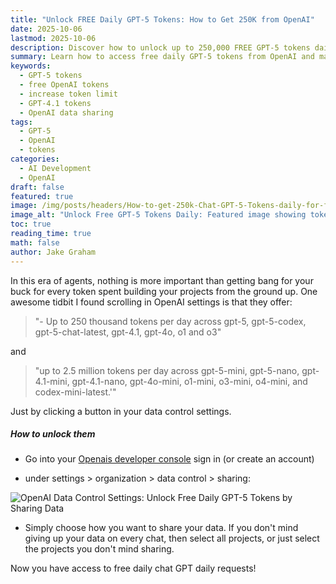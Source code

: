 ```yaml
---
title: "Unlock FREE Daily GPT-5 Tokens: How to Get 250K from OpenAI"
date: 2025-10-06
lastmod: 2025-10-06
description: Discover how to unlock up to 250,000 FREE GPT-5 tokens daily from OpenAI. Step-by-step guide to increasing your token limits for GPT-5, GPT-4.1, and more!
summary: Learn how to access free daily GPT-5 tokens from OpenAI and maximize your AI development budget.
keywords:
  - GPT-5 tokens
  - free OpenAI tokens
  - increase token limit
  - GPT-4.1 tokens
  - OpenAI data sharing
tags:
  - GPT-5
  - OpenAI
  - tokens
categories:
  - AI Development
  - OpenAI
draft: false
featured: true
image: /img/posts/headers/How-to-get-250k-Chat-GPT-5-Tokens-daily-for-free!/free-gpt-5-tokens.jpg
image_alt: "Unlock Free GPT-5 Tokens Daily: Featured image showing token access"
toc: true
reading_time: true
math: false
author: Jake Graham
---
```


In this era of agents, nothing is more important than getting bang for your buck for every token spent building your projects from the ground up. One awesome tidbit I found scrolling in OpenAI settings is that they offer: 

> "- Up to 250 thousand tokens per day across gpt-5, gpt-5-codex, gpt-5-chat-latest, gpt-4.1, gpt-4o, o1 and o3" 

and 

> "up to 2.5 million tokens per day across gpt-5-mini, gpt-5-nano, gpt-4.1-mini, gpt-4.1-nano, gpt-4o-mini, o1-mini, o3-mini, o4-mini, and codex-mini-latest.'"

Just by clicking a button in your data control settings.

##### How to unlock them

- Go into your [Openais developer console](https://platform.openai.com/) sign in (or create an account)

- under settings > organization > data control > sharing: 

<img src="/img/posts/Inlines/How-to-get-250k-Chat-GPT-5-Tokens-daily-for-free!/free-tokens.png" 
     alt="OpenAI Data Control Settings: Unlock Free Daily GPT-5 Tokens by Sharing Data" 
     style="max-width: 100%; height: auto;">

- Simply choose how you want to share your data. If you don't mind giving up your data on every chat, then select all projects, or just select the projects you don't mind sharing.

Now you have access to free daily chat GPT daily requests!

